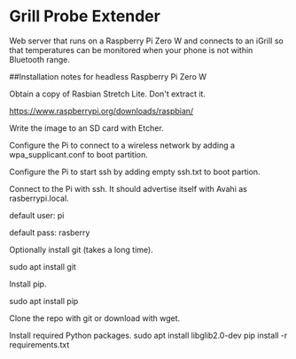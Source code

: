 # Grill Probe Extender

Web server that runs on a Raspberry Pi Zero W and connects to an iGrill so that
temperatures can be monitored when your phone is not within Bluetooth range.

##Installation notes for headless Raspberry Pi Zero W

Obtain a copy of Rasbian Stretch Lite. Don't extract it.

https://www.raspberrypi.org/downloads/raspbian/

Write the image to an SD card with Etcher.

Configure the Pi to connect to a wireless network by adding a wpa_supplicant.conf to boot partition.

Configure the Pi to start ssh by adding empty ssh.txt to boot partion.

Connect to the Pi with ssh. It should advertise itself with Avahi as rasberrypi.local.

default user: pi

default pass: rasberry

Optionally install git (takes a long time).

sudo apt install git

Install pip.

sudo apt install pip

Clone the repo with git or download with wget.

Install required Python packages.
sudo apt install libglib2.0-dev
pip install -r requirements.txt





